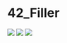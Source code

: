 # 42_Filler
<img src="https://github.com/IanGaplichnik/42_Filler/blob/master/img/game_small.gif" />
<img src="https://github.com/IanGaplichnik/42_Filler/blob/master/img/game_big.gif" />
<img src="https://github.com/IanGaplichnik/42_Filler/blob/master/img/game_adobe.gif" />
